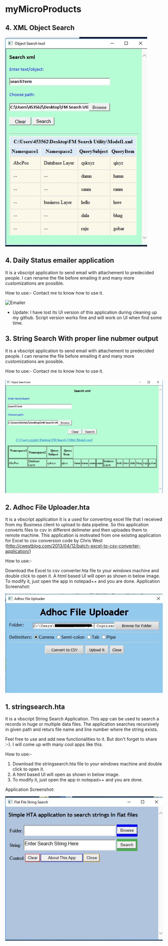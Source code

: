 # myMicroProducts

## 4. XML Object Search
![Emailer](https://raw.githubusercontent.com/SanjeetS7/myVbsApps/master/images/ObjSearch.JPG "Emailer")


## 4. Daily Status emailer application

It is a vbscript application to send email with attachement to predecided people. I can rename the file before emailing it and many more customizations are possible. 

How to use:- Contact me to know how to use it.


![Emailer](https://raw.githubusercontent.com/dsSanjeet/supporting_files/master/emailer%20app.PNG "Emailer")

* Update: I have lost its UI version of this application during cleaning up my github. Script version works fine and will work on UI when find some time.



## 3. String Search With proper line nubmer output

It is a vbscript application to send email with attachement to predecided people. I can rename the file before emailing it and many more customizations are possible. 

How to use:- Contact me to know how to use it.


#### ![StringSearch](https://raw.githubusercontent.com/SanjeetS7/myVbsApps/master/images/objectSEarch.JPG "StringSearch")



## 2. Adhoc File Uploader.hta

It is a vbscript application It is a used for converting excel file that I received from my Business client to upload to data pipeline. 
So this application converts files to csv in different delimeter and then uploades them to remote machine. This application is motivated from one existing application for Excel to csv conversion code by Chris West (http://cwestblog.com/2013/04/12/batch-excel-to-csv-converter-application/) 

How to use:-

Download the Excel to csv converter.hta file to your windows machine and double click to open it.
A html based UI will open as shown in below image.
To modify it, just open the app in notepad++ and you are done.
Application Screenshot:

![Converter](https://raw.githubusercontent.com/SanjeetS7/myVbsApps/master/images/upload.JPG "stringsearch")



## 1. stringsearch.hta
It is a vbscript String Search Application. This app can be used to search a records in huge or multiple data files. The application searches recursively in given path and returs file name and line number where the string exists.

Feel free to use and add new functionalities to it. But don't forget to share :-). I will come up with many cool apps like this.

How to use:-
  1. Download the stringsearch.hta file to your windows machine and double click to open it.
  2. A html based UI will open as shown in below image.
  3. To modify it, just open the app in notepad++ and you are done.


Application Screenshot: 

![stringsearch](https://raw.githubusercontent.com/SanjeetS7/myVbsApps/master/images/srtingSearch.JPG "stringsearch")







